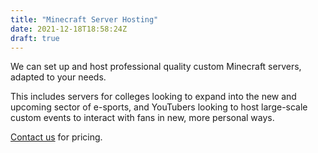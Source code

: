 ```yaml
---
title: "Minecraft Server Hosting"
date: 2021-12-18T18:58:24Z
draft: true
---
```

We can set up and host professional quality custom Minecraft servers, adapted to your needs.

This includes servers for colleges looking to expand into the new and upcoming sector of e-sports, and YouTubers looking to host large-scale custom events to interact with fans in new, more personal ways. 

[Contact us](/contact) for pricing.